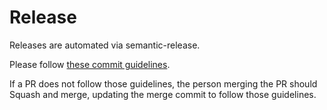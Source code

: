 # Release

Releases are automated via semantic-release.

Please follow [these commit guidelines](https://github.com/angular/angular/blob/main/CONTRIBUTING.md#-commit-message-format).

If a PR does not follow those guidelines, the person merging the PR should Squash and merge, updating the merge commit to follow those guidelines.
